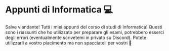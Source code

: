 # Appunti di Informatica 💻
 Salve viandante!
 Tutti i miei appunti del corso di studi di Informatica!
 Questi sono i riassunti che ho utilizzato per preparare gli esami, potrebbero esserci degli errori (eventualmente scrivetemi in privato su Discord).
 Potete utilizzarli a vostro piacimento ma non spacciateli per vostri 🥺
